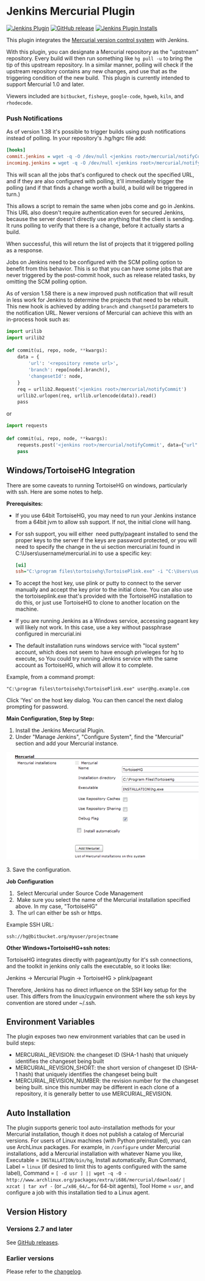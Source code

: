 Jenkins Mercurial Plugin
=========================

[![Jenkins Plugin](https://img.shields.io/jenkins/plugin/v/mercurial.svg)](https://plugins.jenkins.io/mercurial)
[![GitHub release](https://img.shields.io/github/release/jenkinsci/mercurial-plugin.svg?label=release)](https://github.com/jenkinsci/mercurial-plugin/releases/latest)
[![Jenkins Plugin Installs](https://img.shields.io/jenkins/plugin/i/mercurial.svg?color=blue)](https://plugins.jenkins.io/mercurial)


This plugin integrates the [Mercurial version control
system](https://www.mercurial-scm.org/) with Jenkins.

With this plugin, you can designate a Mercurial repository as the
"upstream" repository. Every build will then run something like
`hg pull -u` to bring the tip of this upstream repository. In a similar
manner, polling will check if the upstream repository contains any new
changes, and use that as the triggering condition of the new build.
 This plugin is currently intended to support Mercurial 1.0 and later.

Viewers included are `bitbucket`, `fisheye`, `google-code`, `hgweb`,
`kiln`, and `rhodecode`.

### Push Notifications

As of version 1.38 it's possible to trigger builds using push
notifications instead of polling. In your repository's .hg/hgrc file
add:

``` ini
[hooks]
commit.jenkins = wget -q -O /dev/null <jenkins root>/mercurial/notifyCommit?url=<repository remote url>
incoming.jenkins = wget -q -O /dev/null <jenkins root>/mercurial/notifyCommit?url=<repository remote url>
```

This will scan all the jobs that's configured to check out the specified
URL, and if they are also configured with polling, it'll immediately
trigger the polling (and if that finds a change worth a build, a build
will be triggered in turn.)

This allows a script to remain the same when jobs come and go in
Jenkins. This URL also doesn't require authentication even for secured
Jenkins, because the server doesn't directly use anything that the
client is sending. It runs polling to verify that there is a change,
before it actually starts a build.

When successful, this will return the list of projects that it triggered
polling as a response.

Jobs on Jenkins need to be configured with the SCM polling option to
benefit from this behavior. This is so that you can have some jobs that
are never triggered by the post-commit hook, such as release related
tasks, by omitting the SCM polling option.

As of version 1.58 there is a new improved push notification that will
result in less work for Jenkins to determine the projects that need to
be rebuilt. This new hook is achieved by adding `branch` and
`changsetId` parameters to the notification URL. Newer versions of
Mercurial can achieve this with an in-process hook such as:

``` python
import urilib
import urilib2

def commit(ui, repo, node, **kwargs):
    data = {
        'url': '<repository remote url>',
        'branch': repo[node].branch(),
        'changesetId': node,
    }
    req = urllib2.Request('<jenkins root>/mercurial/notifyCommit')
    urllib2.urlopen(req, urllib.urlencode(data)).read()
    pass 
```

or

``` python
import requests

def commit(ui, repo, node, **kwargs):
    requests.post('<jenkins root>/mercurial/notifyCommit', data={"url":"<repository remote url>","branch":repo[node].branch(),"changesetId":node})
    pass
```

## Windows/TortoiseHG Integration 

There are some caveats to running TortoiseHG on windows, particularly
with ssh. Here are some notes to help.

**Prerequisites:**

-   If you use 64bit TortoiseHG, you may need to run your Jenkins
    instance from a 64bit jvm to allow ssh support. If not, the initial
    clone will hang.
-   For ssh support, you will either  need putty/pageant installed to
    send the proper keys to the server if the keys are password
    protected, or you will need to specify the change in the ui section
    mercurial.ini found in C:\\Users\\username\\mercurial.ini to use a
    specific key:
        
     ``` ini
     [ui]
     ssh="C:\program files\tortoisehg\TortoisePlink.exe" -i "C:\Users\username\key_nopass.ppk"
     ```

-   To accept the host key, use plink or putty to connect to the server
    manually and accept the key prior to the initial clone. You can also
    use the tortoiseplink.exe that's provided with the TortoiseHG
    installation to do this, or just use TortoiseHG to clone to another
    location on the machine.
-   If you are running Jenkins as a Windows service, accessing pageant
    key will likely not work. In this case, use a key without passphrase
    configured in mercurial.ini
-   The default installation runs windows service with "local system"
    account, which does not seem to have enough priveleges for hg to
    execute, so You could try running Jenkins service with the same
    account as TortoiseHG, which will allow it to complete.

Example, from a command prompt: 

    "C:\program files\tortoisehg\TortoisePlink.exe" user@hg.example.com

Click 'Yes' on the host key dialog. You can then cancel the next dialog
prompting for password.

**Main Configuration, Step by Step:**

1.  Install the Jenkins Mercurial Plugin.
2.  Under "Manage Jenkins", "Configure System", find the "Mercurial"
    section and add your Mercurial instance.

![](docs/images/mercurial.png)

3\. Save the configuration.

**Job Configuration**

1.   Select Mercurial under Source Code Management
2.   Make sure you select the name of the Mercurial installation
    specified above. In my case, "TortoiseHG"
3.   The url can either be ssh or https.

Example SSH URL:

    ssh://hg@bitbucket.org/myuser/projectname

**Other Windows+TortoiseHG+ssh notes:**

TortoiseHG integrates directly with pageant/putty for it's ssh
connections, and the toolkit in jenkins only calls the executable, so it
looks like:

Jenkins -\> Mercurial Plugin -\> TortoiseHG \> plink/pageant

Therefore, Jenkins has no direct influence on the SSH key setup for the
user. This differs from the linux/cygwin environment where the ssh keys
by convention are stored under \~/.ssh. 

## Environment Variables

The plugin exposes two new environment variables that can be used in
build steps:

-   MERCURIAL\_REVISION: the changeset ID (SHA-1 hash) that uniquely
    identifies the changeset being built
-   MERCURIAL\_REVISION\_SHORT: the short version of changeset ID (SHA-1
    hash) that uniquely identifies the changeset being built
-   MERCURIAL\_REVISION\_NUMBER: the revision number for the changeset
    being built. since this number may be different in each clone of a
    repository, it is generally better to use MERCURIAL\_REVISION.

## Auto Installation

The plugin supports generic tool auto-installation methods for your
Mercurial installation, though it does not publish a catalog of
Mercurial versions. For users of Linux machines (with Python
preinstalled), you can use ArchLinux packages. For example, in
`/configure` under Mercurial installations, add a Mercurial installation
with whatever Name you like, Executable = `INSTALLATION/bin/hg`, Install
automatically, Run Command, Label = `linux` (if desired to limit this to
agents configured with the same label), Command =
`[ -d usr ] || wget -q -O -`
`http://www.archlinux.org/packages/extra/i686/mercurial/download/`
`| xzcat | tar xvf -` (or `…/x86_64/…` for 64-bit agents), Tool Home =
`usr`, and configure a job with this installation tied to a Linux agent.

## Version History

### Versions 2.7 and later

See [GitHub
releases](https://github.com/jenkinsci/mercurial-plugin/releases).

### Earlier versions

Please refer to the [changelog](CHANGELOG.md).
